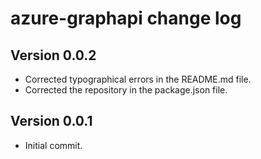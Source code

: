 # azure-graphapi change log

## Version 0.0.2

- Corrected typographical errors in the README.md file.
- Corrected the repository in the package.json file.

## Version 0.0.1

- Initial commit.
